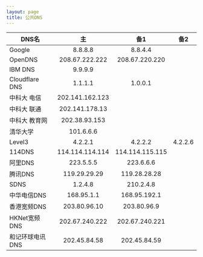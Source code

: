 ```yaml
---
layout: page
title: 公共DNS
---
```



| DNS名  |   主   |   备1   |   备2   |
| --------   | :-----:  | :-----:  | :-----:  |
| Google  | 8.8.8.8| 8.8.4.4 ||
| OpenDNS| 208.67.222.222|208.67.220.220||
| IBM DNS|9.9.9.9|        ||
|Cloudflare DNS|1.1.1.1|1.0.0.1||
|中科大 电信|202.141.162.123|||
|中科大 联通|202.141.178.13|||
|中科大 教育网|202.38.93.153|||
|清华大学|101.6.6.6|||
|Level3|4.2.2.1|4.2.2.2|4.2.2.6|
| 114DNS |114.114.114.114 | 114.114.115.115||
| 阿里DNS |223.5.5.5|223.6.6.6||
|腾讯DNS|119.29.29.29|119.28.28.28||
|SDNS| 1.2.4.8|210.2.4.8||
|中华电信DNS|168.95.1.1|168.95.192.1||
|香港宽频DNS|203.80.96.10|203.80.96.9||
|HKNet宽频DNS |202.67.240.222|202.67.240.221||
|和记环球电讯DNS|202.45.84.58|202.45.84.59||
